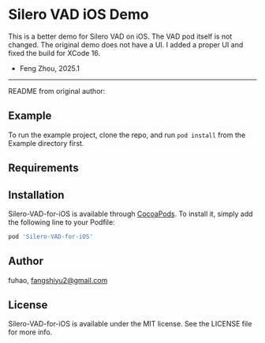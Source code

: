 # Silero VAD iOS Demo

This is a better demo for Silero VAD on iOS. The VAD pod itself is not changed. The original demo does not have a UI. 
I added a proper UI and fixed the build for XCode 16.

- Feng Zhou, 2025.1

------

README from original author:

## Example

To run the example project, clone the repo, and run `pod install` from the Example directory first.

## Requirements

## Installation

Silero-VAD-for-iOS is available through [CocoaPods](https://cocoapods.org). To install
it, simply add the following line to your Podfile:

```ruby
pod 'Silero-VAD-for-iOS'
```

## Author

fuhao, fangshiyu2@gmail.com

## License

Silero-VAD-for-iOS is available under the MIT license. See the LICENSE file for more info.
